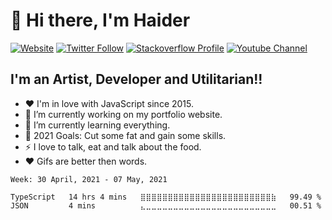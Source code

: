 # 👋 Hi there, I'm Haider

[![Website](https://img.shields.io/website?label=https%3A%2F%2Fhaidera.li&logo=gatsby&style=for-the-badge&up_message=UP&url=https%3A%2F%2Fhaidera.li)](https://haidera.li)
[![Twitter Follow](https://img.shields.io/twitter/follow/hdr_js?color=dark-green&logo=twitter&style=for-the-badge)](https://twitter.com/intent/follow?original_referer=https%3A%2F%2Fgithub.com%2Fhdr_js&screen_name=hdr_js)
[![Stackoverflow Profile](https://img.shields.io/stackexchange/stackoverflow/r/8404234?color=ef8236&logo=stackoverflow&style=for-the-badge)](https://stackoverflow.com/users/8404234/haider-ali-anjum)
[![Youtube Channel](https://img.shields.io/youtube/channel/subscribers/UC1GeraPMjhlzBf25ZjXDzhw?logo=youtube&style=for-the-badge)](https://youtube.com/channel/UC1GeraPMjhlzBf25ZjXDzhw)


## I'm an Artist, Developer and Utilitarian!!

- ❤️  I'm in love with JavaScript since 2015.
- 🔭  I’m currently working on my portfolio website.
- 🌱  I’m currently learning everything.
- 🥅  2021 Goals: Cut some fat and gain some skills.
- ⚡  I love to talk, eat and talk about the food.
- ❤️  Gifs are better then words.

<!--START_SECTION:waka-->
```text
Week: 30 April, 2021 - 07 May, 2021

TypeScript   14 hrs 4 mins   ⣿⣿⣿⣿⣿⣿⣿⣿⣿⣿⣿⣿⣿⣿⣿⣿⣿⣿⣿⣿⣿⣿⣿⣿⣷   99.49 % 
JSON         4 mins          ⣄⣀⣀⣀⣀⣀⣀⣀⣀⣀⣀⣀⣀⣀⣀⣀⣀⣀⣀⣀⣀⣀⣀⣀⣀   00.51 % 
```
<!--END_SECTION:waka-->


<!-- <img src="https://wakatime.com/share/@90bef79e-dde5-42c1-b107-89b54760cdfe/e6b11347-4f28-4d01-95cd-39752ee35ca9.svg" width="640px" /> -->
